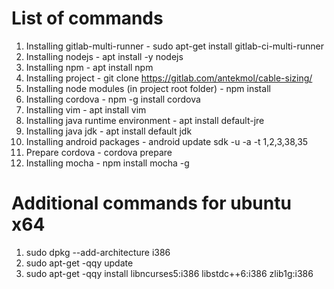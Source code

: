List of commands
================

 1. Installing gitlab-multi-runner - sudo apt-get install gitlab-ci-multi-runner
 2. Installing nodejs - apt install -y nodejs
 3. Installing npm - apt install npm
 4. Installing project - git clone https://gitlab.com/antekmol/cable-sizing/
 5. Installing node modules (in project root folder) - npm install
 6. Installing cordova - npm -g install cordova
 7. Installing vim - apt install vim
 8. Installing java runtime environment - apt install default-jre
 9. Installing java jdk	- apt install default jdk
 10. Installing android packages - android update sdk -u -a -t 1,2,3,38,35
 11. Prepare cordova - cordova prepare
 12. Installing mocha - npm install mocha -g

Additional commands for ubuntu x64
==================================

 1. sudo dpkg --add-architecture i386
 2. sudo apt-get -qqy update
 3. sudo apt-get -qqy install libncurses5:i386 libstdc++6:i386 zlib1g:i386
